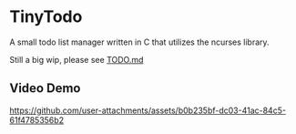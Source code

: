 # TinyTodo
A small todo list manager written in C that utilizes the ncurses library.

Still a big wip, please see [TODO.md](./TODO.md)


## Video Demo

https://github.com/user-attachments/assets/b0b235bf-dc03-41ac-84c5-61f4785356b2

